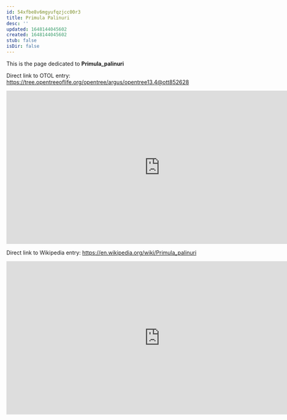 ```yaml
---
id: 54xfbe8v6mgyufqzjcc00r3
title: Primula Palinuri
desc: ''
updated: 1648144045602
created: 1648144045602
stub: false
isDir: false
---
```

This is the page dedicated to **Primula_palinuri**


Direct link to OTOL entry: https://tree.opentreeoflife.org/opentree/argus/opentree13.4@ott852628



<html>
    <body>
    <iframe src="https://tree.opentreeoflife.org/opentree/argus/opentree13.4@ott852628"
    width="800" height="400" frameborder="0" allowfullscreen> </iframe>
    </body>
</html>
    


Direct link to Wikipedia entry: https://en.wikipedia.org/wiki/Primula_palinuri



<html>
    <body>
    <iframe src="https://en.wikipedia.org/wiki/Primula_palinuri"
    width="800" height="400" frameborder="0" allowfullscreen> </iframe>
    </body>
</html>
    
